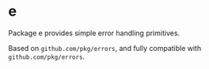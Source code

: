 # e

Package e provides simple error handling primitives.

Based on `github.com/pkg/errors`, and fully compatible with `github.com/pkg/errors`.